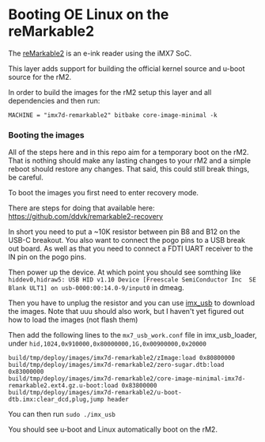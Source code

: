 # Booting OE Linux on the reMarkable2

The [reMarkable2](https://remarkable.com/) is an e-ink reader using the iMX7
SoC.

This layer adds support for building the official kernel source and u-boot
source for the rM2.

In order to build the images for the rM2 setup this layer and all dependencies
and then run:

```shell
MACHINE = "imx7d-remarkable2" bitbake core-image-minimal -k
```

### Booting the images

All of the steps here and in this repo aim for a temporary boot on the rM2.
That is nothing should make any lasting changes to your rM2 and a simple
reboot should restore any changes. That said, this could still break things,
be careful.

To boot the images you first need to enter recovery mode.

There are steps for doing that available here:
https://github.com/ddvk/remarkable2-recovery

In short you need to put a ~10K resistor between pin B8 and B12 on the USB-C
breakout. You also want to connect the pogo pins to a USB break out board.
As well as that you need to connect a FDTI UART receiver to the IN pin on the
pogo pins.

Then power up the device. At which point you should see somthing like
`hiddev0,hidraw5: USB HID v1.10 Device [Freescale SemiConductor Inc  SE Blank ULT1] on usb-0000:00:14.0-9/input0`
in dmeag.

Then you have to unplug the resistor and you can use
[imx_usb](https://github.com/boundarydevices/imx_usb_loader)
to download the images. Note that uuu should also work, but I haven't yet
figured out how to load the images (not flash them)

Then add the following lines to the `mx7_usb_work.conf` file in imx_usb_loader, under `hid,1024,0x910000,0x80000000,1G,0x00900000,0x20000`

```shell
build/tmp/deploy/images/imx7d-remarkable2/zImage:load 0x80800000
build/tmp/deploy/images/imx7d-remarkable2/zero-sugar.dtb:load 0x83000000
build/tmp/deploy/images/imx7d-remarkable2/core-image-minimal-imx7d-remarkable2.ext4.gz.u-boot:load 0x83800000
build/tmp/deploy/images/imx7d-remarkable2/u-boot-dtb.imx:clear_dcd,plug,jump header
```

You can then run `sudo ./imx_usb`

You should see u-boot and Linux automatically boot on the rM2.
